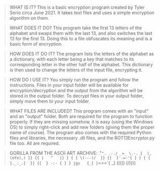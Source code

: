 >WHAT IS IT?
This is a basic encryption program created by Tyler Serio circa June 2021. It takes text files and uses a simple encryption algorithm on them.

>WHAT DOES IT DO?
This program take the first 13 letters of the alphabet and swaps them with the last 13, and also switches the last 13 for the first 13. Doing this to a file obfuscates its meaning and is a basic form of encryption.

>HOW DOES IT DO IT?
The program lists the letters of the alphabet as a dictionary, with each letter being a key that matches to its corresponding letter in the other half of the alphabet. This dictionary is then used to change the letters of the input file, encrypting it.

>HOW DO I USE IT?
You simply run the program and follow the instructions. Files in your input folder will be available for encryption/decryption and the output from the algorithm will be stored in the output folder. To decrypt files in your output folder, simply move them to your input folder.

>WHAT FILES ARE INCLUDED?
This program comes with an "input" and an "output" folder. Both are required for the program to function properly. If they are missing somehow, it is easy (using the Windows OS) to simply right-click and add new folders (giving them the proper name of course). The program also comes with the required Python files and libraries, the necessary .dll files, and the ROT13Encryptor.py file too. All are required.

>GORILLA FROM THE ASCII ART ARCHIVE:
           ."`".
       .-./ _=_ \.-.
      {  (,(oYo),) }}
      {{ |   "   |} }
      { { \(---)/  }}
      {{  }'-=-'{ } }
      { { }._:_.{  }}
      {{  } -:- { } }
jgs   {_{ }`===`{  _}
     ((((\)     (/))))
